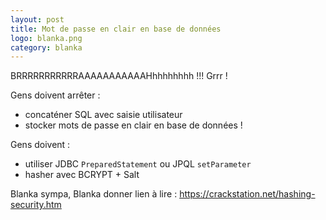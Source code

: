 ```yaml
---
layout: post
title: Mot de passe en clair en base de données
logo: blanka.png
category: blanka
---
```


BRRRRRRRRRRRAAAAAAAAAAAHhhhhhhhh !!! Grrr !

Gens doivent arrêter :

- concaténer SQL avec saisie utilisateur
- stocker mots de passe en clair en base de données !

Gens doivent :

- utiliser JDBC `PreparedStatement` ou JPQL `setParameter`
- hasher avec BCRYPT + Salt

Blanka sympa, Blanka donner lien à lire : <https://crackstation.net/hashing-security.htm>